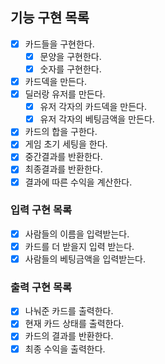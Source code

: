 ## 기능 구현 목록
- [X] 카드들을 구현한다.
  - [X] 문양을 구현한다.
  - [X] 숫자를 구현한다.
- [X] 카드덱을 만든다.
- [X] 딜러랑 유저를 만든다.
  - [X] 유저 각자의 카드덱을 만든다.
  - [X] 유저 각자의 베팅금액을 만든다.
- [X] 카드의 합을 구한다.
- [X] 게임 초기 세팅을 한다.
- [X] 중간결과를 반환한다.
- [X] 최종결과를 반환한다.
- [X] 결과에 따른 수익을 계산한다.

### 입력 구현 목록
- [X] 사람들의 이름을 입력받는다.
- [X] 카드를 더 받을지 입력 받는다.
- [X] 사람들의 베팅금액을 입력받는다.
### 출력 구현 목록
- [X] 나눠준 카드를 출력한다.
- [X] 현재 카드 상태를 출력한다.
- [X] 카드의 결과를 반환한다.
- [X] 최종 수익을 출력한다.